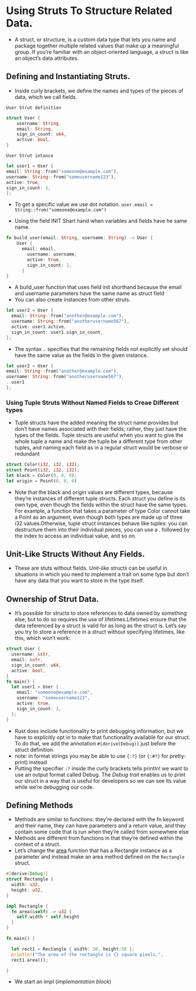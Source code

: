 # Using Struts To Structure Related Data.

- A struct, or structure, is a custom data type that lets you name and package together multiple related values that make up a meaningful group. If you’re familiar with an object-oriented language, a struct is like an object’s data attributes.

## Defining and Instantiating Struts.

- Inside curly brackets, we define the names and types of the pieces of data, which we call fields.

`User Strut definition`

```rs
struct User {
    username: String,
    email: String,
    sign_in_count: u64,
    active: bool,
}
```

`User Strut intance`

```rs
let user1 = User {
email: String::from("someone@example.com"),
username: String::from("someusername123"),
active: true,
sign_in_count: 1,
};
```

- To get a specific value we use dot notation.
  `user.email = String::from("someone@example.com")`

- Using the field INIT Shart hand when variables and fields have he same name.

```rs
fn build_user(email: String, username: String) -> User {
    User {
      email: email,
        username: username,
        active: true,
        sign_in_count: 1,
      }
}
```

- A build_user function that uses field init shorthand because the email and username parameters have the same name as struct field
- You can also create instances from other struts.

```rs
let user2 = User {
  email: String::from("another@example.com"),
  username: String::from("anotherusername567"),
  active: user1.active,
  sign_in_count: user1.sign_in_count,
};
```

- The syntax .. specifies that the remaining fields not
  explicitly set should have the same value as the fields in the given instance.

```rs
let user2 = User {
email: String::from("another@example.com"),
username: String::from("anotherusername567"),
..user1
};
```

### Using Tuple Struts Without Named Fields to Creae Different types

- Tuple structs have the added meaning the struct name provides but don’t have names associated with their fields; rather, they just have the types of the fields. Tuple structs are useful when you want to give the whole tuple a name and make the tuple be a different type from other tuples, and naming each field as in a regular struct would be verbose or redundant

```rs
struct Color(i32, i32, i32);
struct Point(i32, i32, i32);
let black = Color(0, 0, 0);
let origin = Point(0, 0, 0)
```

- Note that the black and origin values are different types, because they’re instances of different tuple structs. Each struct you define is its own type, even though the fields within the struct have the same types. For example, a function that takes a parameter of type Color cannot take a Point as an argument, even though both types are made up of three i32 values.Otherwise, tuple struct instances behave like tuples: you can destructure them into their individual pieces, you can use a . followed by the index to access an individual value, and so on.

## Unit-Like Structs Without Any Fields.

- These are stuts without fields. _Unit-like_ structs can be useful in situations in which you need to implement a trait on some type but don’t have any data that you want to store in the type itself.

## Ownership of Strut Data.

- It’s possible for structs to store references to data owned by something else, but to do so requires the use of lifetimes.Lifetimes ensure that the data referenced by a struct is valid for as long as the struct is. Let’s say you try to store a reference in a struct without specifying lifetimes, like this, which won’t work:

```rs
struct User {
  username: &str,
  email: &str,
  sign_in_count: u64,
  active: bool,
}
fn main() {
  let user1 = User {
    email: "someone@example.com",
    username: "someusername123",
    active: true,
    sign_in_count: 1,
  };
}

```

- Rust does include functionality to print debugging information, but we have to explicitly opt in to make that functionality available for our struct. To do that, we add the annotation `#[derive(Debug)]` just before the struct definition.
- note: in format strings you may be able to use `{:?}` (or `{:#?}` for pretty-print) instead
- Putting the specifier `:?` inside the curly brackets tells println! we want to use an output format called Debug. The _Debug trait_ enables us to print our struct in a way that is useful for developers so we can see its value while we’re debugging our code.

## Defining Methods

- Methods are similar to functions: they’re declared with the fn keyword and their name, they can have parameters and a return value, and they contain some code that is run when they’re called from somewhere else
- Methods are different from functions in that they’re defined within the context of a struct.
- Let’s change the [area](/src/struts.rs) function that has a Rectangle instance as a parameter and instead make an area method defined on the `Rectangle` struct.

```rs
#[derive(Debug)]
struct Rectangle {
  width: u32,
  height: u32,
}

impl Rectangle {
  fn area(&self) -> u32 {
    self.width * self.height
  }
}

fn main() {

  let rect1 = Rectangle { width: 30, height:50 };
  println!("The area of the rectangle is {} square pixels.",
  rect1.area());

}
```

<!-- Page 93 -->

- We start an impl (_implemantation block_)
